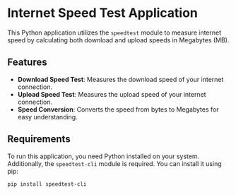 # Internet Speed Test Application

This Python application utilizes the `speedtest` module to measure internet speed by calculating both download and upload speeds in Megabytes (MB).

## Features

- **Download Speed Test**: Measures the download speed of your internet connection.
- **Upload Speed Test**: Measures the upload speed of your internet connection.
- **Speed Conversion**: Converts the speed from bytes to Megabytes for easy understanding.

## Requirements

To run this application, you need Python installed on your system. Additionally, the `speedtest-cli` module is required. You can install it using pip:

```bash
pip install speedtest-cli
